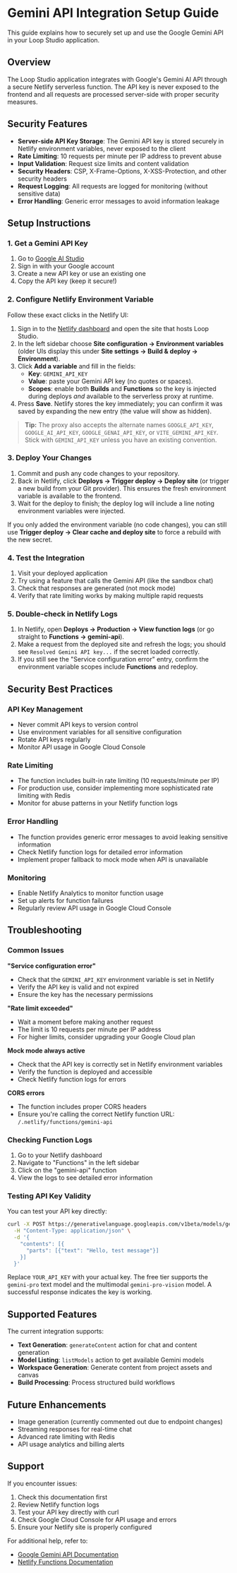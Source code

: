 # Gemini API Integration Setup Guide

This guide explains how to securely set up and use the Google Gemini API in your Loop Studio application.

## Overview

The Loop Studio application integrates with Google's Gemini AI API through a secure Netlify serverless function. The API key is never exposed to the frontend and all requests are processed server-side with proper security measures.

## Security Features

- **Server-side API Key Storage**: The Gemini API key is stored securely in Netlify environment variables, never exposed to the client
- **Rate Limiting**: 10 requests per minute per IP address to prevent abuse
- **Input Validation**: Request size limits and content validation
- **Security Headers**: CSP, X-Frame-Options, X-XSS-Protection, and other security headers
- **Request Logging**: All requests are logged for monitoring (without sensitive data)
- **Error Handling**: Generic error messages to avoid information leakage

## Setup Instructions

### 1. Get a Gemini API Key

1. Go to [Google AI Studio](https://makersuite.google.com/app/apikey)
2. Sign in with your Google account
3. Create a new API key or use an existing one
4. Copy the API key (keep it secure!)

### 2. Configure Netlify Environment Variable

Follow these exact clicks in the Netlify UI:

1. Sign in to the [Netlify dashboard](https://app.netlify.com/) and open the site that hosts Loop Studio.
2. In the left sidebar choose **Site configuration → Environment variables** (older UIs display this under **Site settings → Build & deploy → Environment**).
3. Click **Add a variable** and fill in the fields:
   - **Key**: `GEMINI_API_KEY`
   - **Value**: paste your Gemini API key (no quotes or spaces).
   - **Scopes**: enable both **Builds** and **Functions** so the key is injected during deploys *and* available to the serverless proxy at runtime.
4. Press **Save**. Netlify stores the key immediately; you can confirm it was saved by expanding the new entry (the value will show as hidden).

> **Tip:** The proxy also accepts the alternate names `GOOGLE_API_KEY`, `GOOGLE_AI_API_KEY`, `GOOGLE_GENAI_API_KEY`, or `VITE_GEMINI_API_KEY`. Stick with `GEMINI_API_KEY` unless you have an existing convention.

### 3. Deploy Your Changes

1. Commit and push any code changes to your repository.
2. Back in Netlify, click **Deploys → Trigger deploy → Deploy site** (or trigger a new build from your Git provider). This ensures the fresh environment variable is available to the frontend.
3. Wait for the deploy to finish; the deploy log will include a line noting environment variables were injected.

If you only added the environment variable (no code changes), you can still use **Trigger deploy → Clear cache and deploy site** to force a rebuild with the new secret.

### 4. Test the Integration

1. Visit your deployed application
2. Try using a feature that calls the Gemini API (like the sandbox chat)
3. Check that responses are generated (not mock mode)
4. Verify that rate limiting works by making multiple rapid requests

### 5. Double-check in Netlify Logs

1. In Netlify, open **Deploys → Production → View function logs** (or go straight to **Functions → gemini-api**).
2. Make a request from the deployed site and refresh the logs; you should see `Resolved Gemini API key...` if the secret loaded correctly.
3. If you still see the "Service configuration error" entry, confirm the environment variable scopes include **Functions** and redeploy.

## Security Best Practices

### API Key Management
- Never commit API keys to version control
- Use environment variables for all sensitive configuration
- Rotate API keys regularly
- Monitor API usage in Google Cloud Console

### Rate Limiting
- The function includes built-in rate limiting (10 requests/minute per IP)
- For production use, consider implementing more sophisticated rate limiting with Redis
- Monitor for abuse patterns in your Netlify function logs

### Error Handling
- The function provides generic error messages to avoid leaking sensitive information
- Check Netlify function logs for detailed error information
- Implement proper fallback to mock mode when API is unavailable

### Monitoring
- Enable Netlify Analytics to monitor function usage
- Set up alerts for function failures
- Regularly review API usage in Google Cloud Console

## Troubleshooting

### Common Issues

**"Service configuration error"**
- Check that the `GEMINI_API_KEY` environment variable is set in Netlify
- Verify the API key is valid and not expired
- Ensure the key has the necessary permissions

**"Rate limit exceeded"**
- Wait a moment before making another request
- The limit is 10 requests per minute per IP address
- For higher limits, consider upgrading your Google Cloud plan

**Mock mode always active**
- Check that the API key is correctly set in Netlify environment variables
- Verify the function is deployed and accessible
- Check Netlify function logs for errors

**CORS errors**
- The function includes proper CORS headers
- Ensure you're calling the correct Netlify function URL: `/.netlify/functions/gemini-api`

### Checking Function Logs

1. Go to your Netlify dashboard
2. Navigate to "Functions" in the left sidebar
3. Click on the "gemini-api" function
4. View the logs to see detailed error information

### Testing API Key Validity

You can test your API key directly:

```bash
curl -X POST https://generativelanguage.googleapis.com/v1beta/models/gemini-pro:generateContent?key=YOUR_API_KEY \
  -H "Content-Type: application/json" \
  -d '{
    "contents": [{
      "parts": [{"text": "Hello, test message"}]
    }]
  }'
```

Replace `YOUR_API_KEY` with your actual key. The free tier supports the `gemini-pro` text model and the multimodal `gemini-pro-vision` model. A successful response indicates the key is working.

## Supported Features

The current integration supports:

- **Text Generation**: `generateContent` action for chat and content generation
- **Model Listing**: `listModels` action to get available Gemini models
- **Workspace Generation**: Generate content from project assets and canvas
- **Build Processing**: Process structured build workflows

## Future Enhancements

- Image generation (currently commented out due to endpoint changes)
- Streaming responses for real-time chat
- Advanced rate limiting with Redis
- API usage analytics and billing alerts

## Support

If you encounter issues:

1. Check this documentation first
2. Review Netlify function logs
3. Test your API key directly with curl
4. Check Google Cloud Console for API usage and errors
5. Ensure your Netlify site is properly configured

For additional help, refer to:
- [Google Gemini API Documentation](https://ai.google.dev/docs)
- [Netlify Functions Documentation](https://docs.netlify.com/functions/overview/)

